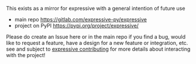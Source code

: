 This exists as a mirror for expressive with a general intention of future use

* main repo https://gitlab.com/expressive-py/expressive
* project on PyPI https://pypi.org/project/expressive/

Please do create an Issue here or in the main repo if you find a bug, would like to request a feature, have a design for a new feature or integration, etc. see and subject to [expressive contributing](https://gitlab.com/expressive-py/expressive#contributing) for more details about interacting with the project!
